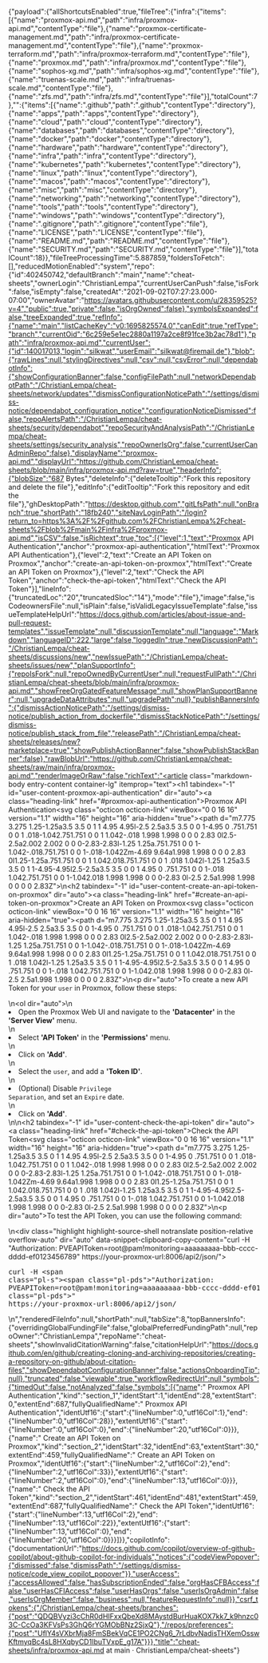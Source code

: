 {"payload":{"allShortcutsEnabled":true,"fileTree":{"infra":{"items":[{"name":"proxmox-api.md","path":"infra/proxmox-api.md","contentType":"file"},{"name":"proxmox-certificate-management.md","path":"infra/proxmox-certificate-management.md","contentType":"file"},{"name":"proxmox-terraform.md","path":"infra/proxmox-terraform.md","contentType":"file"},{"name":"proxmox.md","path":"infra/proxmox.md","contentType":"file"},{"name":"sophos-xg.md","path":"infra/sophos-xg.md","contentType":"file"},{"name":"truenas-scale.md","path":"infra/truenas-scale.md","contentType":"file"},{"name":"zfs.md","path":"infra/zfs.md","contentType":"file"}],"totalCount":7},"":{"items":[{"name":".github","path":".github","contentType":"directory"},{"name":"apps","path":"apps","contentType":"directory"},{"name":"cloud","path":"cloud","contentType":"directory"},{"name":"databases","path":"databases","contentType":"directory"},{"name":"docker","path":"docker","contentType":"directory"},{"name":"hardware","path":"hardware","contentType":"directory"},{"name":"infra","path":"infra","contentType":"directory"},{"name":"kubernetes","path":"kubernetes","contentType":"directory"},{"name":"linux","path":"linux","contentType":"directory"},{"name":"macos","path":"macos","contentType":"directory"},{"name":"misc","path":"misc","contentType":"directory"},{"name":"networking","path":"networking","contentType":"directory"},{"name":"tools","path":"tools","contentType":"directory"},{"name":"windows","path":"windows","contentType":"directory"},{"name":".gitignore","path":".gitignore","contentType":"file"},{"name":"LICENSE","path":"LICENSE","contentType":"file"},{"name":"README.md","path":"README.md","contentType":"file"},{"name":"SECURITY.md","path":"SECURITY.md","contentType":"file"}],"totalCount":18}},"fileTreeProcessingTime":5.887859,"foldersToFetch":[],"reducedMotionEnabled":"system","repo":{"id":402450742,"defaultBranch":"main","name":"cheat-sheets","ownerLogin":"ChristianLempa","currentUserCanPush":false,"isFork":false,"isEmpty":false,"createdAt":"2021-09-02T07:27:23.000-07:00","ownerAvatar":"https://avatars.githubusercontent.com/u/28359525?v=4","public":true,"private":false,"isOrgOwned":false},"symbolsExpanded":false,"treeExpanded":true,"refInfo":{"name":"main","listCacheKey":"v0:1695825574.0","canEdit":true,"refType":"branch","currentOid":"6c259e5e1ec2880a1197a2ce8f91fce3b2ac78d1"},"path":"infra/proxmox-api.md","currentUser":{"id":140017013,"login":"silkwat","userEmail":"silkwat@firemail.de"},"blob":{"rawLines":null,"stylingDirectives":null,"csv":null,"csvError":null,"dependabotInfo":{"showConfigurationBanner":false,"configFilePath":null,"networkDependabotPath":"/ChristianLempa/cheat-sheets/network/updates","dismissConfigurationNoticePath":"/settings/dismiss-notice/dependabot_configuration_notice","configurationNoticeDismissed":false,"repoAlertsPath":"/ChristianLempa/cheat-sheets/security/dependabot","repoSecurityAndAnalysisPath":"/ChristianLempa/cheat-sheets/settings/security_analysis","repoOwnerIsOrg":false,"currentUserCanAdminRepo":false},"displayName":"proxmox-api.md","displayUrl":"https://github.com/ChristianLempa/cheat-sheets/blob/main/infra/proxmox-api.md?raw=true","headerInfo":{"blobSize":"687 Bytes","deleteInfo":{"deleteTooltip":"Fork this repository and delete the file"},"editInfo":{"editTooltip":"Fork this repository and edit the file"},"ghDesktopPath":"https://desktop.github.com","gitLfsPath":null,"onBranch":true,"shortPath":"18fb240","siteNavLoginPath":"/login?return_to=https%3A%2F%2Fgithub.com%2FChristianLempa%2Fcheat-sheets%2Fblob%2Fmain%2Finfra%2Fproxmox-api.md","isCSV":false,"isRichtext":true,"toc":[{"level":1,"text":"Proxmox API Authentication","anchor":"proxmox-api-authentication","htmlText":"Proxmox API Authentication"},{"level":2,"text":"Create an API Token on Proxmox","anchor":"create-an-api-token-on-proxmox","htmlText":"Create an API Token on Proxmox"},{"level":2,"text":"Check the API Token","anchor":"check-the-api-token","htmlText":"Check the API Token"}],"lineInfo":{"truncatedLoc":"20","truncatedSloc":"14"},"mode":"file"},"image":false,"isCodeownersFile":null,"isPlain":false,"isValidLegacyIssueTemplate":false,"issueTemplateHelpUrl":"https://docs.github.com/articles/about-issue-and-pull-request-templates","issueTemplate":null,"discussionTemplate":null,"language":"Markdown","languageID":222,"large":false,"loggedIn":true,"newDiscussionPath":"/ChristianLempa/cheat-sheets/discussions/new","newIssuePath":"/ChristianLempa/cheat-sheets/issues/new","planSupportInfo":{"repoIsFork":null,"repoOwnedByCurrentUser":null,"requestFullPath":"/ChristianLempa/cheat-sheets/blob/main/infra/proxmox-api.md","showFreeOrgGatedFeatureMessage":null,"showPlanSupportBanner":null,"upgradeDataAttributes":null,"upgradePath":null},"publishBannersInfo":{"dismissActionNoticePath":"/settings/dismiss-notice/publish_action_from_dockerfile","dismissStackNoticePath":"/settings/dismiss-notice/publish_stack_from_file","releasePath":"/ChristianLempa/cheat-sheets/releases/new?marketplace=true","showPublishActionBanner":false,"showPublishStackBanner":false},"rawBlobUrl":"https://github.com/ChristianLempa/cheat-sheets/raw/main/infra/proxmox-api.md","renderImageOrRaw":false,"richText":"<article class=\"markdown-body entry-content container-lg\" itemprop=\"text\"><h1 tabindex=\"-1\" id=\"user-content-proxmox-api-authentication\" dir=\"auto\"><a class=\"heading-link\" href=\"#proxmox-api-authentication\">Proxmox API Authentication<svg class=\"octicon octicon-link\" viewBox=\"0 0 16 16\" version=\"1.1\" width=\"16\" height=\"16\" aria-hidden=\"true\"><path d=\"m7.775 3.275 1.25-1.25a3.5 3.5 0 1 1 4.95 4.95l-2.5 2.5a3.5 3.5 0 0 1-4.95 0 .751.751 0 0 1 .018-1.042.751.751 0 0 1 1.042-.018 1.998 1.998 0 0 0 2.83 0l2.5-2.5a2.002 2.002 0 0 0-2.83-2.83l-1.25 1.25a.751.751 0 0 1-1.042-.018.751.751 0 0 1-.018-1.042Zm-4.69 9.64a1.998 1.998 0 0 0 2.83 0l1.25-1.25a.751.751 0 0 1 1.042.018.751.751 0 0 1 .018 1.042l-1.25 1.25a3.5 3.5 0 1 1-4.95-4.95l2.5-2.5a3.5 3.5 0 0 1 4.95 0 .751.751 0 0 1-.018 1.042.751.751 0 0 1-1.042.018 1.998 1.998 0 0 0-2.83 0l-2.5 2.5a1.998 1.998 0 0 0 0 2.83Z\"></path></svg></a></h1>\n<h2 tabindex=\"-1\" id=\"user-content-create-an-api-token-on-proxmox\" dir=\"auto\"><a class=\"heading-link\" href=\"#create-an-api-token-on-proxmox\">Create an API Token on Proxmox<svg class=\"octicon octicon-link\" viewBox=\"0 0 16 16\" version=\"1.1\" width=\"16\" height=\"16\" aria-hidden=\"true\"><path d=\"m7.775 3.275 1.25-1.25a3.5 3.5 0 1 1 4.95 4.95l-2.5 2.5a3.5 3.5 0 0 1-4.95 0 .751.751 0 0 1 .018-1.042.751.751 0 0 1 1.042-.018 1.998 1.998 0 0 0 2.83 0l2.5-2.5a2.002 2.002 0 0 0-2.83-2.83l-1.25 1.25a.751.751 0 0 1-1.042-.018.751.751 0 0 1-.018-1.042Zm-4.69 9.64a1.998 1.998 0 0 0 2.83 0l1.25-1.25a.751.751 0 0 1 1.042.018.751.751 0 0 1 .018 1.042l-1.25 1.25a3.5 3.5 0 1 1-4.95-4.95l2.5-2.5a3.5 3.5 0 0 1 4.95 0 .751.751 0 0 1-.018 1.042.751.751 0 0 1-1.042.018 1.998 1.998 0 0 0-2.83 0l-2.5 2.5a1.998 1.998 0 0 0 0 2.83Z\"></path></svg></a></h2>\n<p dir=\"auto\">To create a new API Token for your <code>user</code> in Proxmox, follow these steps:</p>\n<ol dir=\"auto\">\n<li>Open the Proxmox Web UI and navigate to the <strong>'Datacenter'</strong> in the <strong>'Server View'</strong> menu.</li>\n<li>Select <strong>'API Token'</strong> in the <strong>'Permissions'</strong> menu.</li>\n<li>Click on <strong>'Add'</strong>.</li>\n<li>Select the <code>user</code>, and add a <strong>'Token ID'</strong>.</li>\n<li>(Optional) Disable <code>Privilege Separation</code>, and set an <code>Expire</code> date.</li>\n<li>Click on <strong>'Add'</strong>.</li>\n</ol>\n<h2 tabindex=\"-1\" id=\"user-content-check-the-api-token\" dir=\"auto\"><a class=\"heading-link\" href=\"#check-the-api-token\">Check the API Token<svg class=\"octicon octicon-link\" viewBox=\"0 0 16 16\" version=\"1.1\" width=\"16\" height=\"16\" aria-hidden=\"true\"><path d=\"m7.775 3.275 1.25-1.25a3.5 3.5 0 1 1 4.95 4.95l-2.5 2.5a3.5 3.5 0 0 1-4.95 0 .751.751 0 0 1 .018-1.042.751.751 0 0 1 1.042-.018 1.998 1.998 0 0 0 2.83 0l2.5-2.5a2.002 2.002 0 0 0-2.83-2.83l-1.25 1.25a.751.751 0 0 1-1.042-.018.751.751 0 0 1-.018-1.042Zm-4.69 9.64a1.998 1.998 0 0 0 2.83 0l1.25-1.25a.751.751 0 0 1 1.042.018.751.751 0 0 1 .018 1.042l-1.25 1.25a3.5 3.5 0 1 1-4.95-4.95l2.5-2.5a3.5 3.5 0 0 1 4.95 0 .751.751 0 0 1-.018 1.042.751.751 0 0 1-1.042.018 1.998 1.998 0 0 0-2.83 0l-2.5 2.5a1.998 1.998 0 0 0 0 2.83Z\"></path></svg></a></h2>\n<p dir=\"auto\">To test the API Token, you can use the following command:</p>\n<div class=\"highlight highlight-source-shell notranslate position-relative overflow-auto\" dir=\"auto\" data-snippet-clipboard-copy-content=\"curl -H &quot;Authorization: PVEAPIToken=root@pam!monitoring=aaaaaaaaa-bbb-cccc-dddd-ef0123456789&quot; https://your-proxmox-url:8006/api2/json/\"><pre>curl -H <span class=\"pl-s\"><span class=\"pl-pds\">\"</span>Authorization: PVEAPIToken=root@pam!monitoring=aaaaaaaaa-bbb-cccc-dddd-ef0123456789<span class=\"pl-pds\">\"</span></span> https://your-proxmox-url:8006/api2/json/</pre></div>\n</article>","renderedFileInfo":null,"shortPath":null,"tabSize":8,"topBannersInfo":{"overridingGlobalFundingFile":false,"globalPreferredFundingPath":null,"repoOwner":"ChristianLempa","repoName":"cheat-sheets","showInvalidCitationWarning":false,"citationHelpUrl":"https://docs.github.com/en/github/creating-cloning-and-archiving-repositories/creating-a-repository-on-github/about-citation-files","showDependabotConfigurationBanner":false,"actionsOnboardingTip":null},"truncated":false,"viewable":true,"workflowRedirectUrl":null,"symbols":{"timedOut":false,"notAnalyzed":false,"symbols":[{"name":" Proxmox API Authentication","kind":"section_1","identStart":1,"identEnd":28,"extentStart":0,"extentEnd":687,"fullyQualifiedName":" Proxmox API Authentication","identUtf16":{"start":{"lineNumber":0,"utf16Col":1},"end":{"lineNumber":0,"utf16Col":28}},"extentUtf16":{"start":{"lineNumber":0,"utf16Col":0},"end":{"lineNumber":20,"utf16Col":0}}},{"name":" Create an API Token on Proxmox","kind":"section_2","identStart":32,"identEnd":63,"extentStart":30,"extentEnd":459,"fullyQualifiedName":" Create an API Token on Proxmox","identUtf16":{"start":{"lineNumber":2,"utf16Col":2},"end":{"lineNumber":2,"utf16Col":33}},"extentUtf16":{"start":{"lineNumber":2,"utf16Col":0},"end":{"lineNumber":13,"utf16Col":0}}},{"name":" Check the API Token","kind":"section_2","identStart":461,"identEnd":481,"extentStart":459,"extentEnd":687,"fullyQualifiedName":" Check the API Token","identUtf16":{"start":{"lineNumber":13,"utf16Col":2},"end":{"lineNumber":13,"utf16Col":22}},"extentUtf16":{"start":{"lineNumber":13,"utf16Col":0},"end":{"lineNumber":20,"utf16Col":0}}}]}},"copilotInfo":{"documentationUrl":"https://docs.github.com/copilot/overview-of-github-copilot/about-github-copilot-for-individuals","notices":{"codeViewPopover":{"dismissed":false,"dismissPath":"/settings/dismiss-notice/code_view_copilot_popover"}},"userAccess":{"accessAllowed":false,"hasSubscriptionEnded":false,"orgHasCFBAccess":false,"userHasCFIAccess":false,"userHasOrgs":false,"userIsOrgAdmin":false,"userIsOrgMember":false,"business":null,"featureRequestInfo":null}},"csrf_tokens":{"/ChristianLempa/cheat-sheets/branches":{"post":"QDQBVyzi3cChR0dHIFxxQbeXd8MAystdBurHuaKOX7kk7_k9hnzc03C-CcOa3KFVsPs3GhQ6rYGMObBNz2SjxQ"},"/repos/preferences":{"post":"UflY4sVXbrMja8FmSBekVqCE1PO2CNg6_7rLdbvNadisTHXemOsswKftmyqBc4sL8HXqbyCD1IbuTVxpE_g17A"}}},"title":"cheat-sheets/infra/proxmox-api.md at main · ChristianLempa/cheat-sheets"}